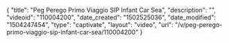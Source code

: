 {
    "title": "Peg Perego Primo Viaggio SIP Infant Car Sea",
    "description": "",
    "videoid": "110004200",
    "date_created": "1502525036",
    "date_modified": "1504247454",
    "type": "captivate",
    "layout": "video",
    "url": "\/v\/peg-perego-primo-viaggio-sip-infant-car-sea\/110004200"
}